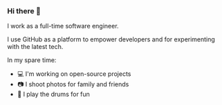 ### Hi there :wave:

I work as a full-time software engineer.

I use GitHub as a platform to empower developers and for experimenting with the latest tech.

In my spare time:

- :computer: I'm working on open-source projects
- :camera: I shoot photos for family and friends
- :drum: I play the drums for fun
